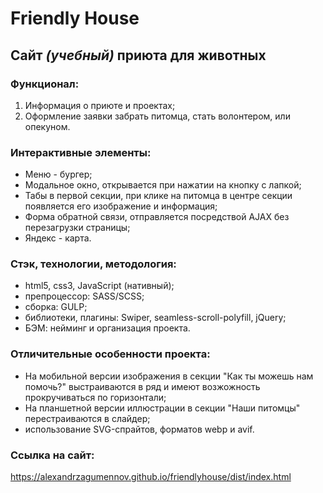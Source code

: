 # **Friendly House**
## Cайт *(учебный)* приюта для животных
### Функционал:
1. Информация о приюте и проектах;   
2. Оформление заявки забрать питомца, стать волонтером, или опекуном.

### Интерактивные элементы:
- Меню - бургер;
- Модальное окно, открывается при нажатии на кнопку с лапкой; 
- Табы в первой секции, при клике на питомца в центре секции появляется его изображение и информация; 
- Форма обратной связи, отправляется посредствой AJAX без перезагрузки страницы; 
- Яндекс - карта.  

### Стэк, технологии, методология:
* html5, css3, JavaScript (нативный);
* препроцессор: SASS/SCSS;
* сборка: GULP;
* библиотеки, плагины: Swiper, seamless-scroll-polyfill, jQuery;
* БЭМ: нейминг и организация проекта.

### Отличительные особенности проекта: 
- На мобильной версии изображения в секции "Как ты можешь нам помочь?" выстраиваются в ряд и имеют возжожность прокручиваться по горизонтали;
- На планшетной версии иллюстрации в секции "Наши питомцы" перестраиваются в слайдер;
- иcпользование SVG-спрайтов, форматов webp и avif.

### Ссылка на сайт:  
https://alexandrzagumennov.github.io/friendlyhouse/dist/index.html


